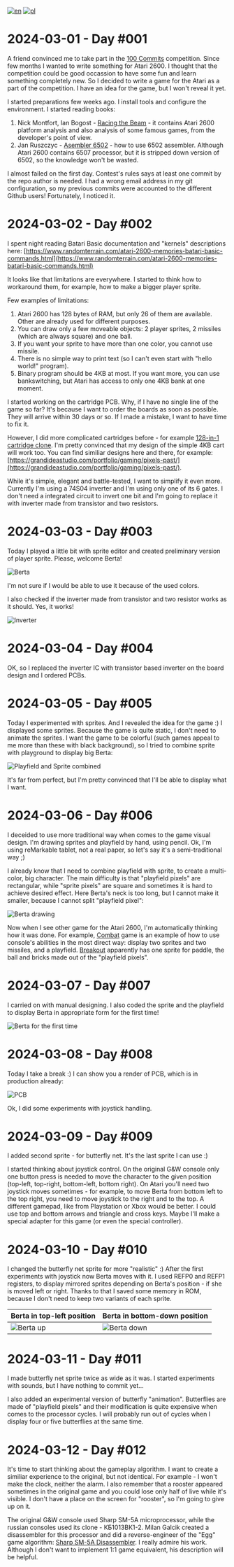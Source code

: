 [![en](https://img.shields.io/badge/lang-en-red.svg)](./DIARY.md)
[![pl](https://img.shields.io/badge/lang-pl-green.svg)](./DIARY.pl.md)

# 2024-03-01 - Day #001

A friend convinced me to take part in the [100 Commits](https://100commitow.pl/) competition. Since few months I wanted to write something for Atari 2600. I thought that the competition could be good occassion to have some fun and learn something completely new. So I decided to write a game for the Atari as a part of the competition. I have an idea for the game, but I won't reveal it yet.

I started preparations few weeks ago. I install tools and configure the environment. I started reading books:

1. Nick Montfort, Ian Bogost - [Racing the Beam](https://mitpress.mit.edu/9780262539760/racing-the-beam/) - it contains Atari 2600 platform analysis and also analysis of some famous games, from the developer's point of view.
2. Jan Ruszczyc - [Asembler 6502](https://retronics.eu/?a=item&id=20&l=pl) - how to use 6502 assembler. Although Atari 2600 contains 6507 processor, but it is stripped down version of 6502, so the knowledge won't be wasted.

I almost failed on the first day. Contest's rules says at least one commit by the repo author is needed. I had a wrong email address in my git configuration, so my previous commits were accounted to the different Github users! Fortunately, I noticed it.

# 2024-03-02 - Day #002

I spent night reading Batari Basic documentation and "kernels" descriptions here: [https://www.randomterrain.com/atari-2600-memories-batari-basic-commands.html](https://www.randomterrain.com/atari-2600-memories-batari-basic-commands.html)

It looks like that limitations are everywhere. I started to think how to workaround them, for example, how to make a bigger player sprite.

Few examples of limitations:

1. Atari 2600 has 128 bytes of RAM, but only 26 of them are available. Other are already used for different purposes.
2. You can draw only a few moveable objects: 2 player sprites, 2 missiles (which are always square) and one ball.
3. If you want your sprite to have more than one color, you cannot use missile.
4. There is no simple way to print text (so I can't even start with "hello world!" program).
5. Binary program should be 4KB at most. If you want more, you can use bankswitching, but Atari has access to only one 4KB bank at one moment.

I started working on the cartridge PCB. Why, if I have no single line of the game so far? It's because I want to order the boards as soon as possible. They will arrive within 30 days or so. If I made a mistake, I want to have time to fix it.

However, I did more complicated cartridges before - for example [128-in-1 cartridge clone](https://youtu.be/PjKU597y_PI). I'm pretty convinced that my design of the simple 4KB cart will work too. You can find similiar designs here and there, for example: [https://grandideastudio.com/portfolio/gaming/pixels-past/](https://grandideastudio.com/portfolio/gaming/pixels-past/).

While it's simple, elegant and battle-tested, I want to simplify it even more. Currently I'm using a 74S04 inverter and I'm using only one of its 6 gates. I don't need a integrated circuit to invert one bit and I'm going to replace it with inverter made from transistor and two resistors.

# 2024-03-03 - Day #003

Today I played a little bit with sprite editor and created preliminary version of player sprite. Please, welcome Berta!

![Berta](./static/berta.png)

I'm not sure if I would be able to use it because of the used colors.

I also checked if the inverter made from transistor and two resistor works as it should. Yes, it works!

![Inverter](./static/inverter.jpeg)

# 2024-03-04 - Day #004

OK, so I replaced the inverter IC with transistor based inverter on the board design and I ordered PCBs.

# 2024-03-05 - Day #005

Today I experimented with sprites. And I revealed the idea for the game :)
I displayed some sprites. Because the game is quite static, I don't need to animate the sprites. I want the game to be colorful (such games appeal to me more than these with black background), so I tried to combine sprite with playground to display big Berta:

![Playfield and Sprite combined](./static/pf_sprite_combined.png)

It's far from perfect, but I'm pretty convinced that I'll be able to display what I want.

# 2024-03-06 - Day #006

I deceided to use more traditional way when comes to the game visual design. I'm drawing sprites and playfield by hand, using pencil. Ok, I'm using reMarkable tablet, not a real paper, so let's say it's a semi-traditional way ;)

I already know that I need to combine playfield with sprite, to create a multi-color, big character. The main difficulty is that "playfield pixels" are rectangular, while "sprite pixels" are square and sometimes it is hard to achieve desired effect. Here Berta's neck is too long, but I cannot make it smaller, because I cannot split "playfield pixel":

![Berta drawing](./static/berta_drawing.png)

Now when I see other game for the Atari 2600, I'm automatically thinking how it was done. For example, [Combat](https://youtu.be/3m86ftny1uY) game is an example of how to use console's abilities in the most direct way: display two sprites and two missiles, and a playfield. [Breakout](https://youtu.be/tT70Tv6D41o) apparently has one sprite for paddle, the ball and bricks made out of the "playfield pixels".

# 2024-03-07 - Day #007

I carried on with manual designing. I also coded the sprite and the playfield to display Berta in appropriate form for the first time!

![Berta for the first time](./static//berta_displayed_for_the_first_time.png)

# 2024-03-08 - Day #008

Today I take a break :)
I can show you a render of PCB, which is in production already:

![PCB](./static//pcb.png)

Ok, I did some experiments with joystick handling.

# 2024-03-09 - Day #009

I added second sprite - for butterfly net. It's the last sprite I can use :)

I started thinking about joystick control. On the original G&W console only one button press is needed to move the character to the given position (top-left, top-right, bottom-left, bottom right). On Atari you'll need two joystick moves sometimes - for example, to move Berta from bottom left to the top right, you need to move joystick to the right and to the top. A different gamepad, like from Playstation or Xbox would be better. I could use top and bottom arrows and triangle and cross keys. Maybe I'll make a special adapter for this game (or even the special controller).

# 2024-03-10 - Day #010

I changed the butterfly net sprite for more "realistic" :) After the first experiments with joystick now Berta moves with it. I used REFP0 and REFP1 registers, to display mirrored sprites depending on Berta's position - if she is moved left or right. Thanks to that I saved some memory in ROM, because I don't need to keep two variants of each sprite.

| Berta in top-left position| Berta in bottom-down position|
|----------------|---------------|
|![Berta up](./static/berta_up.png)|![Berta down](./static/berta_down.png)|

# 2024-03-11 - Day #011

I made butterfly net sprite twice as wide as it was. I started experiments with sounds, but I have nothing to commit yet...

I also added an experimental version of butterfly "animation". Butterflies are made of "playfield pixels" and their modification is quite expensive when comes to the processor cycles. I will probably run out of cycles when I display four or five butterflies at the same time.

# 2024-03-12 - Day #012

It's time to start thinking about the gameplay algorithm. I want to create a similiar experience to the original, but not identical. For example - I won't make the clock, neither the alarm. I also remember that a rooster appeared sometimes in the original game and you could lose only half of live while it's visible. I don't have a place on the screen for "rooster", so I'm going to give up on it.

The original G&W console used Sharp SM-5A microprocessor, while the russian consoles used its clone - КБ1013ВК1-2. Milan Galcik created a disassembler for this processor and did a reverse-engineer of the "Egg" game algorithm: [Sharp SM-5A Disassembler](https://www.septimus.sk/KB1013dbg/index.html). I really admire his work. Although I don't want to implement 1:1 game equivalent, his description will be helpful.
